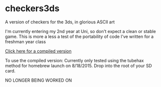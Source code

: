 # checkers3ds
A version of checkers for the 3ds, in glorious ASCII art

I'm currently entering my 2nd year at Uni, so don't expect a clean or stable game. This is more a less a test of the portability
of code I've written for a freshman year class

<a href="http://www.filedropper.com/checkers3ds">Click here for a compiled version</a>

To use the compiled version: Currently only tested using the tubehax method for homebrew launch on 8/18/2015. Drop into the root of your SD card.

NO LONGER BEING WORKED ON
